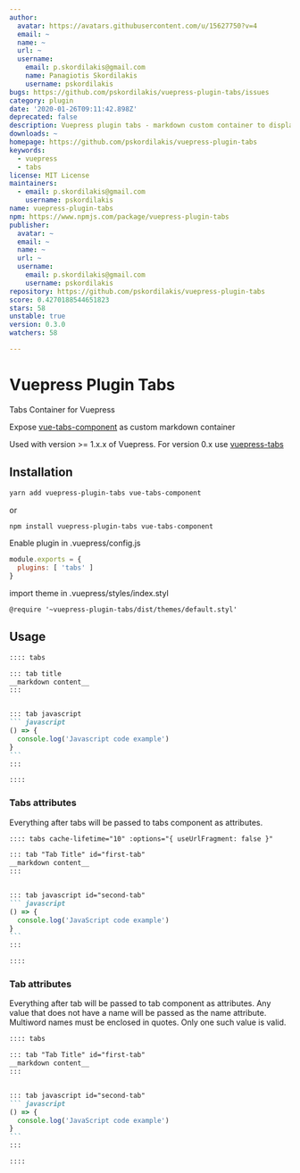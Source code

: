 ```yaml
---
author:
  avatar: https://avatars.githubusercontent.com/u/15627750?v=4
  email: ~
  name: ~
  url: ~
  username:
    email: p.skordilakis@gmail.com
    name: Panagiotis Skordilakis
    username: pskordilakis
bugs: https://github.com/pskordilakis/vuepress-plugin-tabs/issues
category: plugin
date: '2020-01-26T09:11:42.898Z'
deprecated: false
description: Vuepress plugin tabs - markdown custom container to display content in tabs
downloads: ~
homepage: https://github.com/pskordilakis/vuepress-plugin-tabs
keywords:
  - vuepress
  - tabs
license: MIT License
maintainers:
  - email: p.skordilakis@gmail.com
    username: pskordilakis
name: vuepress-plugin-tabs
npm: https://www.npmjs.com/package/vuepress-plugin-tabs
publisher:
  avatar: ~
  email: ~
  name: ~
  url: ~
  username:
    email: p.skordilakis@gmail.com
    username: pskordilakis
repository: https://github.com/pskordilakis/vuepress-plugin-tabs
score: 0.4270188544651823
stars: 58
unstable: true
version: 0.3.0
watchers: 58

---
```


# Vuepress Plugin Tabs

Tabs Container for Vuepress

Expose [vue-tabs-component](https://github.com/spatie/vue-tabs-component) as custom markdown container

Used with version >= 1.x.x of Vuepress. For version 0.x use [vuepress-tabs](https://github.com/pskordilakis/vuepress-tabs)

## Installation

``` bash
yarn add vuepress-plugin-tabs vue-tabs-component
```

or

``` bash
npm install vuepress-plugin-tabs vue-tabs-component
```

Enable plugin in .vuepress/config.js

``` js
module.exports = {
  plugins: [ 'tabs' ]
}
```

import theme in .vuepress/styles/index.styl

``` stylus
@require '~vuepress-plugin-tabs/dist/themes/default.styl'
```

## Usage

~~~ md
:::: tabs

::: tab title
__markdown content__
:::


::: tab javascript
``` javascript
() => {
  console.log('Javascript code example')
}
```
:::

::::

~~~

### Tabs attributes

Everything after tabs will be passed to tabs component as attributes.

~~~ md
:::: tabs cache-lifetime="10" :options="{ useUrlFragment: false }"

::: tab "Tab Title" id="first-tab"
__markdown content__
:::


::: tab javascript id="second-tab"
``` javascript
() => {
  console.log('JavaScript code example')
}
```
:::

::::

~~~


### Tab attributes

Everything after tab will be passed to tab component as attributes.
Any value that does not have a name will be passed as the name attribute. Multiword names must be enclosed in quotes.
Only one such value is valid.

~~~ md
:::: tabs

::: tab "Tab Title" id="first-tab"
__markdown content__
:::


::: tab javascript id="second-tab"
``` javascript
() => {
  console.log('JavaScript code example')
}
```
:::

::::

~~~
